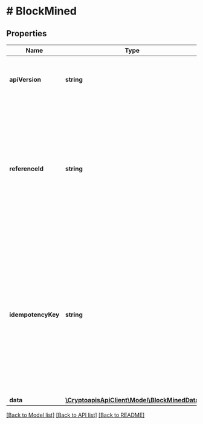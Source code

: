 # # BlockMined

## Properties

Name | Type | Description | Notes
------------ | ------------- | ------------- | -------------
**apiVersion** | **string** | Specifies the version of the API that incorporates this endpoint. |
**referenceId** | **string** | Represents a unique identifier that serves as reference to the specific request which prompts a callback, e.g. Blockchain Events Subscription, Blockchain Automation, etc. |
**idempotencyKey** | **string** | Specifies a unique ID generated by the system and attached to each callback. It is used by the server to recognize consecutive requests with the same data with the purpose not to perform the same operation twice. |
**data** | [**\CryptoapisApiClient\Model\BlockMinedData**](BlockMinedData.md) |  |

[[Back to Model list]](../../README.md#models) [[Back to API list]](../../README.md#endpoints) [[Back to README]](../../README.md)
